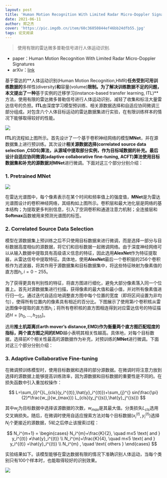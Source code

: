 ```yaml
---
layout: post
title: 'Human Motion Recognition With Limited Radar Micro-Doppler Signatures'
date: 2021-06-11
author: 郑之杰
cover: 'https://pic.imgdb.cn/item/60c36050844ef46bb24dfb55.jpg'
tags: 论文阅读
---
```


> 使用有限的雷达微多普勒信号进行人体运动识别.

- paper：Human Motion Recognition With Limited Radar Micro-Doppler Signatures
- arXiv：[link](https://arxiv.org/abs/2103.07579)

基于雷达的**人体运动识别(Human Motion Recognition,HMR)**任务受到可用训练数据的**多样性(diversity)**和**容量(volume)**限制。为了解决训练数据不足的问题，本文提出了一种**基于实例的迁移学习(instance-based transfer learning, ITL)**方法，使用有限的雷达微多普勒信号进行人体运动识别，减轻了收集和标注大量雷达信号的负担。**ITL**由深度学习模型预训练、相关源数据选择和自适应协同微调三部分组成。对包含六个人体目标运动的雷达数据集进行实验，在有限训练样本的情况下能够取得较好的性能。

![](https://pic.imgdb.cn/item/60c36079844ef46bb25060dd.jpg)

**ITL**的流程如上图所示。首先设计了一个基于卷积神经网络的模型**MNet**，并在源数据集上进行预训练。其次设计**相关源数据选择(correlated source data selection ,CSDS)**算法，从源域中提取部分实例，作为目标域数据的补充。最后设计**自适应协同微调(adaptive collaborative fine-tuning, ACFT)**算法使用目标数据集和补充的源数据对**MNet**进行微调。下面对这三个部分分别介绍：

### 1. Pretrained MNet

![](https://pic.imgdb.cn/item/60c3608e844ef46bb25193bf.jpg)

在雷达光谱图中，每个像素表示在某个时间和频率值上的强度值，**MNet**是为雷达光谱图设计的卷积神经网络，其结构如上图所示。卷积层和最大池化层是网络的基本结构；为提取更多判别信息，引入了空洞卷积和通道注意力机制；全连接层和**Softmax**函数被用来预测光谱图的标签。

### 2. Correlated Source Data Selection
模型在源数据集上预训练之后不只使用目标数据来进行微调，而是选择一部分与目标数据高度相似的源数据，将它们和目标数据一起微调网络。由于深度神经网络可以从输入数据中提取具有高级语义信息的特征，因此选用**AlexNet**作为特征提取器，从雷达信号中提取特征。具体地，使用**AlexNet**最后一个卷积层的$256$个卷积核作为滤波器，将其作用于源数据集和目标数据集中，将这些特征映射为像素值的直方图$h_i,i=0-255$。

为了获得更具有判别性的特征，将直方图进行细化，避免大部分像素落入同一个位置上。首先对源数据集进行扫描，获得像素的最大值和最小值，并对所有像素值进行归一化。通过迭代自适应地调整直方图中每个位置的宽度（即将区间设置为非均匀），使得所有位置内的像素具有相近的百分比。下图展示了使用第$i$个卷积核从雷达图像中提取的直方图$h_i$；将所有卷积核的直方图相连得到对应雷达信号的特征描述$H=[h_0,...,h_{255}]$。

选用**推土机距离(Earth mover’s distance,EMD)**作为衡量两个直方图匹配程度的指标，两个直方图之间的**EMD**越小表明其相关性越高。具体地，对每个目标数据，选择前$K$个相关性最高的源数据作为补充，对预训练的**MNet**进行微调。下面对这三个部分分别介绍：

### 3. Adaptive Collaborative Fine-tuning
在微调预训练模型时，使用目标数据和选择的部分源数据。在微调时将注意力放到选择的源数据上能够提高训练效率，因为源数据和目标数据的重要性是不同的。在损失函数中引入重加权操作：

$$ L=\sum_{i}^{}L_{cls}(y_i^{(t)},\hat{y}_i^{(t)})+\sum_{j}^{} sin(\frac{\pi}{2}*\frac{w_j}{w_{max}}) L_{cls}(y_j^{(s)},\hat{y}_j^{(s)}) $$

其中$w_j$为目标数据中选择该源数据的次数，$w_{max}$是其最大值。分类损失$L_{cls}$选用交叉熵损失。随后，在微调时使用自适应搜索方法对每个目标数据$(x_i^{(t)},y_i^{(t)})$选择$N_i$个更接近的源数据，$5$轮之后停止该搜索过程：

$$ N_i^{m+1} = \begin{cases} N_i^{m}+\frac{K}{2}, \quad m≤5 \text{ and } y_i^{(t)} ≠\hat{y}_i^{(t)} \\ N_i^{m}+\frac{K}{4}, \quad m≤5 \text{ and } y_i^{(t)} =\hat{y}_i^{(t)} \\ N_i^{m} , \quad \text{ others } \end{cases} $$

实验结果如下。该模型能够在雷达数据有限的情况下准确识别人体运动，当每个类别只有$100$个样本时，也能取得较好的识别效果。

![](https://pic.imgdb.cn/item/60c360a6844ef46bb253007d.jpg)